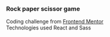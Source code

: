 ### Rock paper scissor game</br>
Coding challenge from [Frontend Mentor](https://www.frontendmentor.io)</br>
Technologies used React and Sass